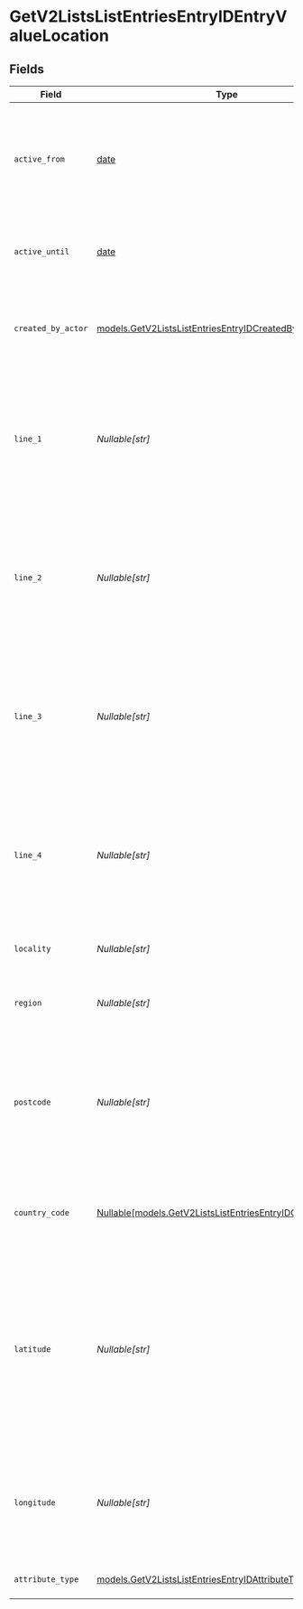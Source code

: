 # GetV2ListsListEntriesEntryIDEntryValueLocation


## Fields

| Field                                                                                                                                                                                                                         | Type                                                                                                                                                                                                                          | Required                                                                                                                                                                                                                      | Description                                                                                                                                                                                                                   | Example                                                                                                                                                                                                                       |
| ----------------------------------------------------------------------------------------------------------------------------------------------------------------------------------------------------------------------------- | ----------------------------------------------------------------------------------------------------------------------------------------------------------------------------------------------------------------------------- | ----------------------------------------------------------------------------------------------------------------------------------------------------------------------------------------------------------------------------- | ----------------------------------------------------------------------------------------------------------------------------------------------------------------------------------------------------------------------------- | ----------------------------------------------------------------------------------------------------------------------------------------------------------------------------------------------------------------------------- |
| `active_from`                                                                                                                                                                                                                 | [date](https://docs.python.org/3/library/datetime.html#date-objects)                                                                                                                                                          | :heavy_check_mark:                                                                                                                                                                                                            | The point in time at which this value was made "active". `active_from` can be considered roughly analogous to `created_at`.                                                                                                   | 2023-01-01T15:00:00.000000000Z                                                                                                                                                                                                |
| `active_until`                                                                                                                                                                                                                | [date](https://docs.python.org/3/library/datetime.html#date-objects)                                                                                                                                                          | :heavy_check_mark:                                                                                                                                                                                                            | The point in time at which this value was deactivated. If `null`, the value is active.                                                                                                                                        | 2023-01-01T15:00:00.000000000Z                                                                                                                                                                                                |
| `created_by_actor`                                                                                                                                                                                                            | [models.GetV2ListsListEntriesEntryIDCreatedByActor9](../models/getv2listslistentriesentryidcreatedbyactor9.md)                                                                                                                | :heavy_check_mark:                                                                                                                                                                                                            | The actor that created this value.                                                                                                                                                                                            | {<br/>"type": "workspace-member",<br/>"id": "50cf242c-7fa3-4cad-87d0-75b1af71c57b"<br/>}                                                                                                                                      |
| `line_1`                                                                                                                                                                                                                      | *Nullable[str]*                                                                                                                                                                                                               | :heavy_check_mark:                                                                                                                                                                                                            | The first line of the address. Note that this value is not currently represented in the UI but will be persisted and readable through API calls.                                                                              | 1 Infinite Loop                                                                                                                                                                                                               |
| `line_2`                                                                                                                                                                                                                      | *Nullable[str]*                                                                                                                                                                                                               | :heavy_check_mark:                                                                                                                                                                                                            | The second line of the address. Note that this value is not currently represented in the UI but will be persisted and readable through API calls.                                                                             | Block 1                                                                                                                                                                                                                       |
| `line_3`                                                                                                                                                                                                                      | *Nullable[str]*                                                                                                                                                                                                               | :heavy_check_mark:                                                                                                                                                                                                            | The third line of the address. Note that this value is not currently represented in the UI but will be persisted and readable through API calls.                                                                              | Hilldrop Estate                                                                                                                                                                                                               |
| `line_4`                                                                                                                                                                                                                      | *Nullable[str]*                                                                                                                                                                                                               | :heavy_check_mark:                                                                                                                                                                                                            | The fourth line of the address. Note that this value is not currently represented in the UI but will be persisted and readable through API calls.                                                                             | Westborough                                                                                                                                                                                                                   |
| `locality`                                                                                                                                                                                                                    | *Nullable[str]*                                                                                                                                                                                                               | :heavy_check_mark:                                                                                                                                                                                                            | The town, neighborhood or area the location is in.                                                                                                                                                                            | Cupertino                                                                                                                                                                                                                     |
| `region`                                                                                                                                                                                                                      | *Nullable[str]*                                                                                                                                                                                                               | :heavy_check_mark:                                                                                                                                                                                                            | The state, county, province or region that the location is in.                                                                                                                                                                | CA                                                                                                                                                                                                                            |
| `postcode`                                                                                                                                                                                                                    | *Nullable[str]*                                                                                                                                                                                                               | :heavy_check_mark:                                                                                                                                                                                                            | The postcode or zip code for the location. Note that this value is not currently represented in the UI but will be persisted and readable through API calls.}                                                                 | 95014                                                                                                                                                                                                                         |
| `country_code`                                                                                                                                                                                                                | [Nullable[models.GetV2ListsListEntriesEntryIDCountryCode1]](../models/getv2listslistentriesentryidcountrycode1.md)                                                                                                            | :heavy_check_mark:                                                                                                                                                                                                            | The ISO 3166-1 alpha-2 country code for the country this location is in.                                                                                                                                                      | US                                                                                                                                                                                                                            |
| `latitude`                                                                                                                                                                                                                    | *Nullable[str]*                                                                                                                                                                                                               | :heavy_check_mark:                                                                                                                                                                                                            | The latitude of the location. Validated by the regular expression `/^[-+]?([1-8]?\d(\.\d+)?\|90(\.0+)?)$/`. Note that this value is not currently represented in the UI but will be persisted and readable through API calls.} | 37.331741                                                                                                                                                                                                                     |
| `longitude`                                                                                                                                                                                                                   | *Nullable[str]*                                                                                                                                                                                                               | :heavy_check_mark:                                                                                                                                                                                                            | The longitude of the location. Validated by the regular expression `/^[-+]?(180(\.0+)?\|((1[0-7]\d)\|([1-9]?\d))(\.\d+)?)$/`                                                                                                  | -122.030333                                                                                                                                                                                                                   |
| `attribute_type`                                                                                                                                                                                                              | [models.GetV2ListsListEntriesEntryIDAttributeTypeLocation](../models/getv2listslistentriesentryidattributetypelocation.md)                                                                                                    | :heavy_check_mark:                                                                                                                                                                                                            | The attribute type of the value.                                                                                                                                                                                              | location                                                                                                                                                                                                                      |